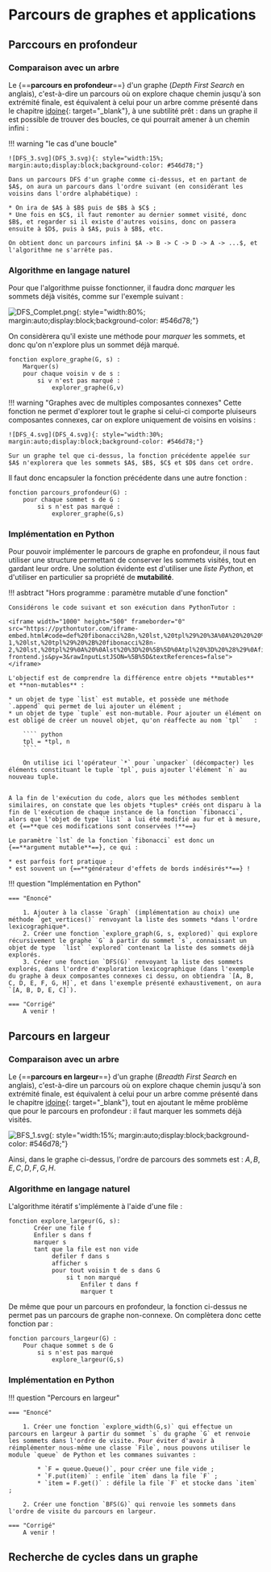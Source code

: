 # Parcours de graphes et applications

## Parccours en profondeur

### Comparaison avec un arbre

Le {==**parcours en profondeur**==} d'un graphe (*Depth First Search* en anglais), c'est-à-dire un parcours où on explore chaque chemin jusqu'à son extrémité finale,  est équivalent à celui pour un arbre comme présenté dans le chapitre [idoine](/NSI/Terminale/C05/Def_Arbres/#parcours-en-profondeur-dfs-ou-depth-first-search){: target="_blank"}, à une subtilité prêt : dans un graphe il est possible de trouver des boucles, ce qui pourrait amener à un chemin infini :

!!! warning "le cas d'une boucle"

	![DFS_3.svg](DFS_3.svg){: style="width:15%; margin:auto;display:block;background-color: #546d78;"}
	
	Dans un parcours DFS d'un graphe comme ci-dessus, et en partant de $A$, on aura un parcours dans l'ordre suivant (en considérant les voisins dans l'ordre alphabétique) :
	
	* On ira de $A$ à $B$ puis de $B$ à $C$ ;
	* Une fois en $C$, il faut remonter au dernier sommet visité, donc $B$, et regarder si il existe d'autres voisins, donc on passera ensuite à $D$, puis à $A$, puis à $B$, etc.
	
	On obtient donc un parcours infini $A -> B -> C -> D -> A -> ...$, et l'algorithme ne s'arrête pas.


### Algorithme en langage naturel

Pour que l'algorithme puisse fonctionner, il faudra donc *marquer* les sommets déjà visités, comme sur l'exemple suivant :

![DFS_Complet.png](DFS_Complet.png){: style="width:80%; margin:auto;display:block;background-color: #546d78;"}

On considèrera qu'il existe une méthode pour *marquer* les sommets, et donc qu'on n'explore plus un sommet déjà marqué.

````
fonction explore_graphe(G, s) :
	Marquer(s)
	pour chaque voisin v de s :
		si v n'est pas marqué :
			explorer_graphe(G,v)
````

!!! warning "Graphes avec de multiples composantes connexes"
	Cette fonction ne permet d'explorer tout le graphe si celui-ci comporte pluiseurs composantes connexes,  car on explore uniquement de voisins en voisins :
	
	![DFS_4.svg](DFS_4.svg){: style="width:30%; margin:auto;display:block;background-color: #546d78;"}
	
	Sur un graphe tel que ci-dessus, la fonction précédente appelée sur $A$ n'explorera que les sommets $A$, $B$, $C$ et $D$ dans cet ordre.
	
Il faut donc encapsuler la fonction précédente dans une autre fonction :

````
fonction parcours_profondeur(G) :
	pour chaque sommet s de G :
		si s n'est pas marqué :
			explorer_graphe(G,s)
````

### Implémentation en Python

Pour pouvoir implémenter le parcours de graphe en profondeur, il nous faut utiliser une structure permettant de conserver les sommets visités, tout en gardant leur ordre. Une solution évidente est d'utiliser une *liste Python*, et d'utiliser en particulier sa propriété de **mutabilité**.

!!! asbtract "Hors programme : paramètre mutable d'une fonction"

	Considérons le code suivant et son exécution dans PythonTutor :
	
	<iframe width="1000" height="500" frameborder="0" src="https://pythontutor.com/iframe-embed.html#code=def%20fibonacci%28n,%20lst,%20tpl%29%20%3A%0A%20%20%20%20lst.append%28n%29%0A%20%20%20%20tpl%20%3D%20*tpl,%20n%0A%20%20%20%20if%20n%20%3C2%20%3A%20%20%20%20%20%20%20%20%0A%20%20%20%20%20%20%20%20return%20n%0A%20%20%20%20else%20%3A%0A%20%20%20%20%20%20%20%20return%20fibonacci%28n-1,%20lst,%20tpl%29%20%2B%20fibonacci%28n-2,%20lst,%20tpl%29%0A%20%0Alst%20%3D%20%5B%5D%0Atpl%20%3D%20%28%29%0Afibonacci%284,%20lst,%20tpl%29&codeDivHeight=400&codeDivWidth=350&cumulative=false&curInstr=0&heapPrimitives=nevernest&origin=opt-frontend.js&py=3&rawInputLstJSON=%5B%5D&textReferences=false"> </iframe>
	
	L'objectif est de comprendre la différence entre objets **mutables** et **non-mutables** :
	
	* un objet de type `list` est mutable, et possède une méthode `.append` qui permet de lui ajouter un élément ;
	* un objet de type `tuple` est non-mutable. Pour ajouter un élément on est obligé de créer un nouvel objet, qu'on réaffecte au nom `tpl`   :
	
		```` python
		tpl = *tpl, n
		````
		
		On utilise ici l'opérateur `*` pour `unpacker` (décompacter) les éléments constituant le tuple `tpl`, puis ajouter l'élément `n` au nouveau tuple.
		
		
	A la fin de l'exécution du code, alors que les méthodes semblent similaires, on constate que les objets *tuples* créés ont disparu à la fin de l'exécution de chaque instance de la fonction `fibonacci`, alors que l'objet de type `list` a lui été modifié au fur et à mesure, et {==**que ces modifications sont conservées !**==}
	
	Le paramètre `lst` de la fonction `fibonacci` est donc un {==**argument mutable**==}, ce qui :
	
	* est parfois fort pratique ;
	* est souvent un {==**générateur d'effets de bords indésirés**==} !
	

!!! question "Implémentation en Python"

	=== "Enoncé"
	
		1. Ajouter à la classe `Graph` (implémentation au choix) une méthode `get_vertices()` renvoyant la liste des sommets *dans l'ordre lexicographique*.
		2. Créer une fonction `explore_graph(G, s, explored)` qui explore récursivement le graphe `G` à partir du sommet `s`, connaissant un objet de type  `list` `explored` contenant la liste des sommets déjà explorés.
		3. Créer une fonction `DFS(G)` renvoyant la liste des sommets explorés, dans l'ordre d'exploration lexicographique (dans l'exemple du graphe à deux composantes connexes ci dessu, on obtiendra `[A, B, C, D, E, F, G, H]`, et dans l'exemple présenté exhaustivement, on aura `[A, B, D, E, C]`).
		
	=== "Corrigé"
		A venir !
		
## Parcours en largeur

### Comparaison avec un arbre
		
Le {==**parcours en largeur**==} d'un graphe (*Breadth First Search* en anglais), c'est-à-dire un parcours où on explore chaque chemin jusqu'à son extrémité finale,  est équivalent à celui pour un arbre comme présenté dans le chapitre [idoine](/NSI/Terminale/C05/Def_Arbres/#parcours-en-largeur){: target="_blank"}, tout en  ajoutant le même problème que pour le parcours en profondeur : il faut marquer les sommets déjà visités.

![BFS_1.svg](BFS_1.svg){: style="width:15%; margin:auto;display:block;background-color: #546d78;"}

Ainsi, dans le graphe ci-dessus, l'ordre de parcours des sommets est : $A, B, E, C, D, F, G, H$.

### Algorithme en langage naturel

L'algorithme itératif s'implémente à l'aide d'une file :

````
fonction explore_largeur(G, s):
       Créer une file f
       Enfiler s dans f
       marquer s
       tant que la file est non vide
            defiler f dans s
            afficher s
            pour tout voisin t de s dans G
                si t non marqué
                    Enfiler t dans f
                    marquer t
````

De même que pour un parcours en profondeur, la fonction ci-dessus ne permet pas un parcours de graphe non-connexe. On complètera donc cette fonction par :

````
fonction parcours_largeur(G) :
	Pour chaque sommet s de G 
		si s n'est pas marqué	
			explore_largeur(G,s)
````


### Implémentation en Python

!!! question "Percours en largeur"

	=== "Enoncé"
		
		1. Créer une fonction `explore_width(G,s)` qui effectue un parcours en largeur à partir du sommet `s` du graphe `G` et renvoie les sommets dans l'ordre de visite. Pour éviter d'avoir à réimplémenter nous-même une classe `File`, nous pouvons utiliser le module `queue` de Python et les commanes suivantes :
		
			* `F = queue.Queue()`, pour créer une file vide ;
			* `F.put(item)` : enfile `item` dans la file `F` ;
			* `item = F.get()` : défile la file `F` et stocke dans `item` ;
			
		2. Créer une fonction `BFS(G)` qui renvoie les sommets dans l'ordre de visite du parcours en largeur.
		
	=== "Corrigé"
		A venir !
		
## Recherche de cycles dans un graphe
		




	